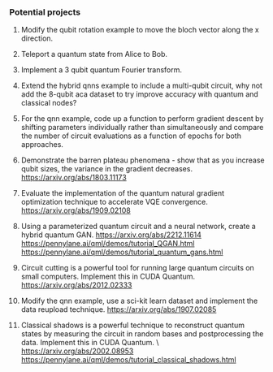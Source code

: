 ### Potential projects

1. Modify the qubit rotation example to move the bloch vector along the x   direction. 

2. Teleport a quantum state from Alice to Bob. 

3. Implement a 3 qubit quantum Fourier transform. 

4. Extend the hybrid qnns example to include a multi-qubit circuit, why not add the 8-qubit aca dataset to try improve accuracy with quantum and classical nodes? 

5. For the qnn example, code up a function to perform gradient descent by shifting parameters individually rather than simultaneously and compare the number of circuit evaluations as a function of epochs for both approaches. 

6. Demonstrate the barren plateau phenomena - show that as you increase qubit sizes, the variance in the gradient decreases. \
 https://arxiv.org/abs/1803.11173

7. Evaluate the implementation of the quantum natural gradient optimization technique to accelerate VQE convergence. 
  https://arxiv.org/abs/1909.02108

8. Using a parameterized quantum circuit and a neural network, create a hybrid quantum GAN. 
https://arxiv.org/abs/2212.11614 \
https://pennylane.ai/qml/demos/tutorial_QGAN.html \
https://pennylane.ai/qml/demos/tutorial_quantum_gans.html 

9. Circuit cutting is a powerful tool for running large quantum circuits on small computers. Implement this in CUDA Quantum. 
https://arxiv.org/abs/2012.02333

10. Modify the qnn example, use a sci-kit learn dataset and implement the data reupload technique. 
https://arxiv.org/abs/1907.02085 

11. Classical shadows is a powerful technique to reconstruct quantum states by measuring the circuit in random bases and postprocessing the data. Implement this in CUDA Quantum. \ 
https://arxiv.org/abs/2002.08953 \
https://pennylane.ai/qml/demos/tutorial_classical_shadows.html 



